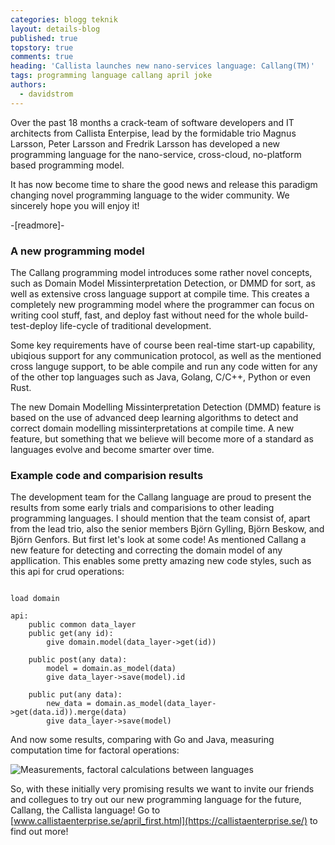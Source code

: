 ```yaml
---
categories: blogg teknik
layout: details-blog
published: true
topstory: true
comments: true
heading: 'Callista launches new nano-services language: Callang(TM)'
tags: programming language callang april joke
authors:
  - davidstrom
---
```

Over the past 18 months a crack-team of software developers and IT architects from Callista Enterpise, lead by the formidable trio Magnus Larsson, Peter Larsson and Fredrik Larsson has developed a new programming language for the nano-service, cross-cloud, no-platform based programming model.

It has now become time to share the good news and release this paradigm changing novel programming language to the wider community. We sincerely hope you will enjoy it!

-[readmore]-

### A new programming model

The Callang programming model introduces some rather novel concepts, such as Domain Model Missinterpretation Detection, or DMMD for sort, as well as extensive cross language support at compile time. This creates a completely new programming model where the programmer can focus on writing cool stuff, fast, and deploy fast without need for the whole build-test-deploy life-cycle of traditional development.

Some key requirements have of course been real-time start-up capability, ubiqious support for any communication protocol, as well as the mentioned cross languge support, to be able compile and run any code witten for any of the other top languages such as Java, Golang, C/C++, Python or even Rust.

The new Domain Modelling Missinterpretation Detection (DMMD) feature is based on the use of advanced deep learning algorithms to detect and correct domain modelling missinterpretations at compile time. A new feature, but something that we believe will become more of a standard as languages evolve and become smarter over time.

### Example code and comparision results

The development team for the Callang language are proud to present the results from some early trials and comparisions to other leading programming languages. I should mention that the team consist of, apart from the lead trio, also the senior members Björn Gylling, Björn Beskow, and Björn Genfors. But first let's look at some code!
As mentioned Callang a new feature for detecting and correcting the domain model of any appllication. This enables some pretty amazing new code styles, such as this api for crud operations:

~~~

load domain

api:
	public common data_layer
	public get(any id):
		give domain.model(data_layer->get(id))

	public post(any data):
		model = domain.as_model(data)
		give data_layer->save(model).id

	public put(any data):
		new_data = domain.as_model(data_layer->get(data.id)).merge(data)
		give data_layer->save(model)

~~~

And now some results, comparing with Go and Java, measuring computation time for factoral operations:

![Measurements, factoral calculations between languages](/assets/blogg/april_first/measurements_blogg.png "Measurements graph")


So, with these initially very promising results we want to invite our friends and collegues to try out our new programming language for the future, Callang, the Callista language! Go to [www.callistaenterprise.se/april_first.html](https://callistaenterprise.se/) to find out more!
